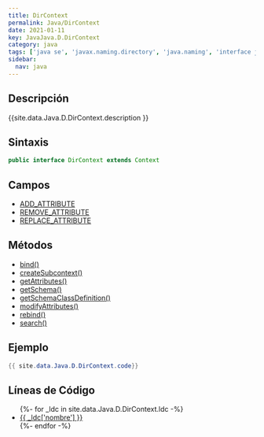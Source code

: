 ```yaml
---
title: DirContext
permalink: Java/DirContext
date: 2021-01-11
key: JavaJava.D.DirContext
category: java
tags: ['java se', 'javax.naming.directory', 'java.naming', 'interface java', 'Java 1.3']
sidebar: 
  nav: java
---
```


## Descripción
{{site.data.Java.D.DirContext.description }}

## Sintaxis
~~~java
public interface DirContext extends Context
~~~

## Campos
* [ADD_ATTRIBUTE](/Java/DirContext/ADD_ATTRIBUTE)
* [REMOVE_ATTRIBUTE](/Java/DirContext/REMOVE_ATTRIBUTE)
* [REPLACE_ATTRIBUTE](/Java/DirContext/REPLACE_ATTRIBUTE)

## Métodos
* [bind()](/Java/DirContext/bind)
* [createSubcontext()](/Java/DirContext/createSubcontext)
* [getAttributes()](/Java/DirContext/getAttributes)
* [getSchema()](/Java/DirContext/getSchema)
* [getSchemaClassDefinition()](/Java/DirContext/getSchemaClassDefinition)
* [modifyAttributes()](/Java/DirContext/modifyAttributes)
* [rebind()](/Java/DirContext/rebind)
* [search()](/Java/DirContext/search)

## Ejemplo
~~~java
{{ site.data.Java.D.DirContext.code}}
~~~

## Líneas de Código
<ul>
{%- for _ldc in site.data.Java.D.DirContext.ldc -%}
   <li>
       <a href="{{_ldc['url'] }}">{{ _ldc['nombre'] }}</a>
   </li>
{%- endfor -%}
</ul>
